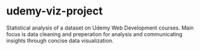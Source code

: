 # udemy-viz-project

Statistical analysis of a dataset on Udemy Web Development courses. Main focus is data cleaning and preperation for analysis and communicating insights through concise data visualization.
